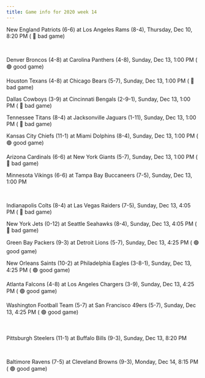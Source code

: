 ```yaml
---
title: Game info for 2020 week 14
---
```

New England Patriots (6-6) at Los Angeles Rams (8-4), Thursday, Dec 10, 8:20 PM (	:red_circle: bad game)


<br/>

Denver Broncos (4-8) at Carolina Panthers (4-8), Sunday, Dec 13, 1:00 PM (	:green_circle: good game)

Houston Texans (4-8) at Chicago Bears (5-7), Sunday, Dec 13, 1:00 PM (	:red_circle: bad game)

Dallas Cowboys (3-9) at Cincinnati Bengals (2-9-1), Sunday, Dec 13, 1:00 PM (	:red_circle: bad game)

Tennessee Titans (8-4) at Jacksonville Jaguars (1-11), Sunday, Dec 13, 1:00 PM (	:red_circle: bad game)

Kansas City Chiefs (11-1) at Miami Dolphins (8-4), Sunday, Dec 13, 1:00 PM (	:green_circle: good game)

Arizona Cardinals (6-6) at New York Giants (5-7), Sunday, Dec 13, 1:00 PM (	:red_circle: bad game)

Minnesota Vikings (6-6) at Tampa Bay Buccaneers (7-5), Sunday, Dec 13, 1:00 PM


<br/>

Indianapolis Colts (8-4) at Las Vegas Raiders (7-5), Sunday, Dec 13, 4:05 PM (	:red_circle: bad game)

New York Jets (0-12) at Seattle Seahawks (8-4), Sunday, Dec 13, 4:05 PM (	:red_circle: bad game)

Green Bay Packers (9-3) at Detroit Lions (5-7), Sunday, Dec 13, 4:25 PM (	:green_circle: good game)

New Orleans Saints (10-2) at Philadelphia Eagles (3-8-1), Sunday, Dec 13, 4:25 PM (	:green_circle: good game)

Atlanta Falcons (4-8) at Los Angeles Chargers (3-9), Sunday, Dec 13, 4:25 PM (	:green_circle: good game)

Washington Football Team (5-7) at San Francisco 49ers (5-7), Sunday, Dec 13, 4:25 PM (	:green_circle: good game)


<br/>

Pittsburgh Steelers (11-1) at Buffalo Bills (9-3), Sunday, Dec 13, 8:20 PM


<br/>

Baltimore Ravens (7-5) at Cleveland Browns (9-3), Monday, Dec 14, 8:15 PM (	:green_circle: good game)

